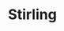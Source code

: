 ---
layout: posts_by_category
categories: stirling
title: Stirling
permalink: /category/stirling
---